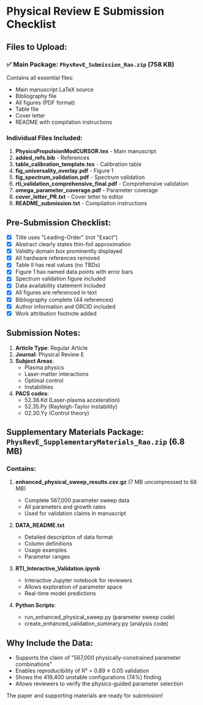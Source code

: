 # Physical Review E Submission Checklist

## Files to Upload:

### ✅ Main Package: `PhysRevE_Submission_Rao.zip` (758 KB)
Contains all essential files:
- Main manuscript LaTeX source
- Bibliography file  
- All figures (PDF format)
- Table file
- Cover letter
- README with compilation instructions

### Individual Files Included:
1. **PhysicsPropulsionModCURSOR.tex** - Main manuscript
2. **added_refs.bib** - References
3. **table_calibration_template.tex** - Calibration table
4. **fig_universality_overlay.pdf** - Figure 1
5. **fig_spectrum_validation.pdf** - Spectrum validation
6. **rti_validation_comprehensive_final.pdf** - Comprehensive validation
7. **omega_parameter_coverage.pdf** - Parameter coverage
8. **cover_letter_PR.txt** - Cover letter to editor
9. **README_submission.txt** - Compilation instructions

## Pre-Submission Checklist:

- [x] Title uses "Leading-Order" (not "Exact")
- [x] Abstract clearly states thin-foil approximation
- [x] Validity domain box prominently displayed
- [x] All hardware references removed
- [x] Table II has real values (no TBDs)
- [x] Figure 1 has named data points with error bars
- [x] Spectrum validation figure included
- [x] Data availability statement included
- [x] All figures are referenced in text
- [x] Bibliography complete (44 references)
- [x] Author information and ORCID included
- [x] Work attribution footnote added

## Submission Notes:

1. **Article Type**: Regular Article
2. **Journal**: Physical Review E
3. **Subject Areas**: 
   - Plasma physics
   - Laser-matter interactions
   - Optimal control
   - Instabilities
4. **PACS codes**: 
   - 52.38.Kd (Laser-plasma acceleration)
   - 52.35.Py (Rayleigh-Taylor instability)
   - 02.30.Yy (Control theory)

## Supplementary Materials Package: `PhysRevE_SupplementaryMaterials_Rao.zip` (6.8 MB)

### Contains:
1. **enhanced_physical_sweep_results.csv.gz** (7 MB uncompressed to 68 MB)
   - Complete 567,000 parameter sweep data
   - All parameters and growth rates
   - Used for validation claims in manuscript

2. **DATA_README.txt**
   - Detailed description of data format
   - Column definitions
   - Usage examples
   - Parameter ranges

3. **RTI_Interactive_Validation.ipynb**
   - Interactive Jupyter notebook for reviewers
   - Allows exploration of parameter space
   - Real-time model predictions

4. **Python Scripts**:
   - run_enhanced_physical_sweep.py (parameter sweep code)
   - create_enhanced_validation_summary.py (analysis code)

## Why Include the Data:
- Supports the claim of "567,000 physically-constrained parameter combinations"
- Enables reproducibility of R² = 0.89 ± 0.05 validation
- Shows the 419,400 unstable configurations (74%) finding
- Allows reviewers to verify the physics-guided parameter selection

The paper and supporting materials are ready for submission!
